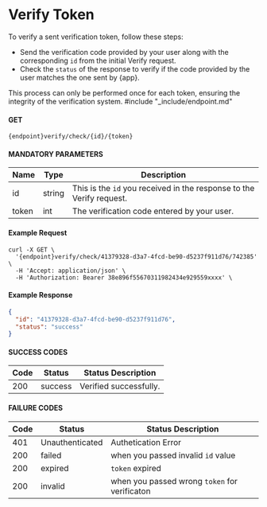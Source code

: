 # Verify Token

To verify a sent verification token, follow these steps:

- Send the verification code provided by your user along with the corresponding `id` from the initial Verify request.
- Check the `status` of the response to verify if the code provided by the user matches the one sent by {app}.

This process can only be performed once for each token, ensuring the integrity of the verification system.
#include "_include/endpoint.md"

#### GET

```
{endpoint}verify/check/{id}/{token}
```

#### MANDATORY PARAMETERS

| Name  | Type   | Description                                                          |
| ----- | ------ | -------------------------------------------------------------------- |
| id    | string | This is the `id` you received in the response to the Verify request. |
| token | int    | The verification code entered by your user.                          |

#### Example Request

```shell
curl -X GET \
  '{endpoint}verify/check/41379328-d3a7-4fcd-be90-d5237f911d76/742385' \
  -H 'Accept: application/json' \
  -H 'Authorization: Bearer 38e896f55670311982434e929559xxxx' \
```

#### Example Response

```json
{
  "id": "41379328-d3a7-4fcd-be90-d5237f911d76",
  "status": "success"
}
```

#### SUCCESS CODES

| Code | Status  | Status Description     |
| ---- | ------- | ---------------------- |
| 200  | success | Verified successfully. |

#### FAILURE CODES

| Code | Status          | Status Description                            |
| ---- | --------------- | --------------------------------------------- |
| 401  | Unauthenticated | Authetication Error                           |
| 200  | failed          | when you passed invalid `id` value            |
| 200  | expired         | `token` expired                               |
| 200  | invalid         | when you passed wrong `token` for verificaton |
